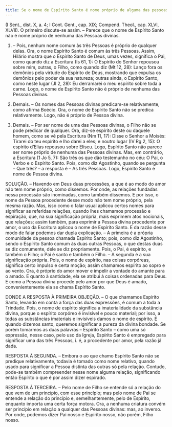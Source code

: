 ```yaml
---
title: Se o nome de Espírito Santo é nome próprio de alguma das pessoas divinas
---
```


(I Sent., dist. X, a. 4; I Cont. Gent., cap. XIX; Compend. Theol., cap. XLVI, XLVII).
  O primeiro discute-se assim. – Parece que o nome de Espírito Santo não é nome próprio de nenhuma das Pessoas divinas.  

1. – Pois, nenhum nome comum às três Pessoas é próprio de qualquer delas. Ora, o nome Espírito Santo é comum às três Pessoas. Assim, Hilário mostra que o Espírito Santo de Deus, umas vezes, significa o Pai, como quando diz a Escritura (Is 61, 1): O Espírito do Senhor repousou sobre mim, outras, o Filho, como quando diz (Mt 12, 28): Lanço fora os demônios pela virtude do Espírito de Deus, mostrando que expulsa os demônios pelo poder da sua natureza; outras ainda, o Espírito Santo, como neste lugar (Jl 2, 28): Eu derramarei o meu espírito sobre toda a carne. Logo, o nome de Espírito Santo não é próprio de nenhuma das Pessoas divinas.  

2. Demais. – Os nomes das Pessoas divinas predicam-se relativamente, como afirma Boécio. Ora, o nome de Espírito Santo não se predica relativamente. Logo, não é próprio de Pessoa divina.  

3. Demais. – Por ser nome de uma das Pessoas divinas, o Filho não se pode predicar de qualquer. Ora, diz-se espírito deste ou daquele homem, como se vê pela Escritura (Nm 11, 17): Disse o Senhor a Moisés: Tirarei do teu espírito e lho darei a eles; e noutro lugar (IV Rg 2, 15): O espírito d’Elias repousou sobre Eliseu. Logo, Espírito Santo não parece ser nome próprio de nenhuma das Pessoas divinas.  Mas, em contrário, a Escritura (1 Jo 5, 7): São três os que dão testemunho no céu: O Pai, o Verbo e o Espírito Santo. Pois, como diz Agostinho, quando se pergunta – Que três? – a resposta é – As três Pessoas. Logo, Espírito Santo é nome de Pessoa divina.  

SOLUÇÃO. – Havendo em Deus duas processões, a que é ao modo do amor não tem nome próprio, como dissemos. Por onde, as relações fundadas nessa processão são inominadas, como também dissemos. E por isso, o nome da Pessoa procedente desse modo não tem nome próprio, pela mesma razão. Mas, isso como o falar usual aplicou certos nomes para significar as referidas relações, quando lhes chamamos processão e espiração, que, na sua significação própria, mais exprimem atos nocionais, que relações; assim também, para exprimir a Pessoa divina procedente por amor, o uso da Escritura aplicou o nome de Espírito Santo.  E da razão desse modo de falar podemos dar dupla explicação. – A primeira é a própria comunidade da pessoa chamada Espírito Santo; pois, como diz Agostinho, sendo o Espírito Santo comum às duas outras Pessoas, o que destas duas se diz comumente, dele se diz propriamente. Pois, o Pai, é espírito, e também o Filho; o Pai é santo e também o Filho. – A segunda é a sua significação própria. Pois, o nome de espírito, nas coisas corpóreas, significa certo impulso e certa moção; assim chamamos espírito ao sopro e ao vento. Ora, é próprio do amor mover e impelir a vontade do amante para o amado. E quanto à santidade, ela se atribui à coisas ordenadas para Deus. E como a Pessoa divina procede pelo amor por que Deus é amado, convenientemente ela se chama Espírito Santo.  

DONDE A RESPOSTA À PRIMEIRA OBJEÇÃO. – O que chamamos Espírito Santo, levando em conta a força das duas expressões, é comum a toda a Trindade. Pois, o nome de espírito significa a imaterialidade da substância divina, porque o espírito corpóreo é invisível e pouco material; por isso, a todas as substâncias imateriais e invisíveis damos o nome de espírito. E quando dizemos santo, queremos significar a pureza da divina bondade. Se porém tomarmos as duas palavras – Espírito Santo – como uma só expressão, nesse caso, pelo uso da Igreja, Espírito Santo é empregado para significar uma das três Pessoas, i. é, a procedente por amor, pela razão já dada.  

RESPOSTA À SEGUNDA. – Embora o ao que chamo Espírito Santo não se predique relativamente, todavia é tomado como nome relativo, quando usado para significar a Pessoa distinta das outras só pela relação. Contudo, pode-se também compreender nesse nome alguma relação, significando então Espírito o que é por assim dizer espirado.  

RESPOSTA À TERCEIRA. – Pelo nome de Filho se entende só a relação do que vem de um princípio, com esse princípio; mas pelo nome de Pai se entende a relação do princípio e, semelhantemente, pelo de Espírito, enquanto importa uma certa força motora. Ora, a nenhuma criatura convém ser princípio em relação a qualquer das Pessoas divinas: mas, ao inverso. Por onde, podemos dizer Pai nosso e Espírito nosso, não porém, Filho nosso.